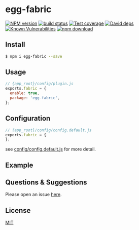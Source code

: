 # egg-fabric

[![NPM version][npm-image]][npm-url]
[![build status][travis-image]][travis-url]
[![Test coverage][codecov-image]][codecov-url]
[![David deps][david-image]][david-url]
[![Known Vulnerabilities][snyk-image]][snyk-url]
[![npm download][download-image]][download-url]

[npm-image]: https://img.shields.io/npm/v/egg-fabric.svg?style=flat-square
[npm-url]: https://npmjs.org/package/egg-fabric
[travis-image]: https://img.shields.io/travis/eggjs/egg-fabric.svg?style=flat-square
[travis-url]: https://travis-ci.org/eggjs/egg-fabric
[codecov-image]: https://img.shields.io/codecov/c/github/eggjs/egg-fabric.svg?style=flat-square
[codecov-url]: https://codecov.io/github/eggjs/egg-fabric?branch=master
[david-image]: https://img.shields.io/david/eggjs/egg-fabric.svg?style=flat-square
[david-url]: https://david-dm.org/eggjs/egg-fabric
[snyk-image]: https://snyk.io/test/npm/egg-fabric/badge.svg?style=flat-square
[snyk-url]: https://snyk.io/test/npm/egg-fabric
[download-image]: https://img.shields.io/npm/dm/egg-fabric.svg?style=flat-square
[download-url]: https://npmjs.org/package/egg-fabric

<!--
Description here.
-->

## Install

```bash
$ npm i egg-fabric --save
```

## Usage

```js
// {app_root}/config/plugin.js
exports.fabric = {
  enable: true,
  package: 'egg-fabric',
};
```

## Configuration

```js
// {app_root}/config/config.default.js
exports.fabric = {
};
```

see [config/config.default.js](config/config.default.js) for more detail.

## Example

<!-- example here -->

## Questions & Suggestions

Please open an issue [here](https://github.com/eggjs/egg/issues).

## License

[MIT](LICENSE)
